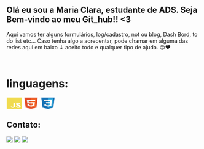 ## Olá eu sou a Maria Clara, estudante de ADS. Seja Bem-vindo ao meu Git_hub!! <3

Aqui vamos ter alguns formulários, log/cadastro, not ou blog, Dash Bord, to do list etc...
Caso tenha algo a acrecentar, pode chamar em alguma das redes aqui em baixo ↓ aceito todo e qualquer tipo de ajuda. 
  😊❤️
  
  <div style="display: inline_block"><br>
  <h1 align="left">linguagens:</h1>
  <img align="center" alt="Maria Clara-Js" height="30" width="40"       src="https://raw.githubusercontent.com/devicons/devicon/master/icons/javascript/javascript-plain.svg">
  <img align="center" alt="Maria Clara-HTML" height="30" width="40"          src="https://raw.githubusercontent.com/devicons/devicon/master/icons/html5/html5-original.svg">
  <img align="center" alt="Maria Clara-CSS" height="30" width="40"
src="https://raw.githubusercontent.com/devicons/devicon/master/icons/css3/css3-original.svg">
</div>

 <div>
 <h2 align="left">Contato:</h2>
  <a href="https://www.instagram.com/mariaclara_2099/" target="_blank"><img src="https://img.shields.io/badge/-Instagram-%23E4405F?style=for-the-badge&logo=instagram&logoColor=white" target="_blank"></a>
  <a href="mailto:contatorafaballerini@gmail.com"><img
src="https://img.shields.io/badge/-Gmail-%23333?style=for-the-badge&logo=gmail&logoColor=white" target="_blank"></a>
  <a href="https://www.linkedin.com/in/maria-clara-franco-013aa622b/" target="_blank"><img src="https://img.shields.io/badge/-LinkedIn-%230077B5?style=for-the-badge&logo=linkedin&logoColor=white" target="_blank"></a>

</div>
